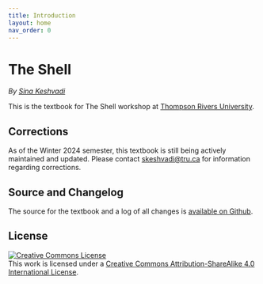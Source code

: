 ```yaml
---
title: Introduction
layout: home
nav_order: 0
---
```


# The Shell

_By [Sina Keshvadi](https://keshvadi.github.io)_

This is the textbook for The Shell workshop at [Thompson Rivers University](https://tru.ca/).

## Corrections

As of the Winter 2024 semester, this textbook is still being actively maintained and updated. Please contact [skeshvadi@tru.ca](mailto:skeshvadi@tru.ca) for information regarding corrections.

## Source and Changelog

The source for the textbook and a log of all changes is [available on Github](https://github.com/Keshvadi/linux).

## License

<a rel="license" href="http://creativecommons.org/licenses/by-sa/4.0/"><img alt="Creative Commons License" style="border-width:0" src="https://i.creativecommons.org/l/by-sa/4.0/88x31.png" /></a><br />This <span xmlns:dct="http://purl.org/dc/terms/" href="http://purl.org/dc/dcmitype/Text" rel="dct:type">work</span> is licensed under a <a rel="license" href="http://creativecommons.org/licenses/by-sa/4.0/">Creative Commons Attribution-ShareAlike 4.0 International License</a>.